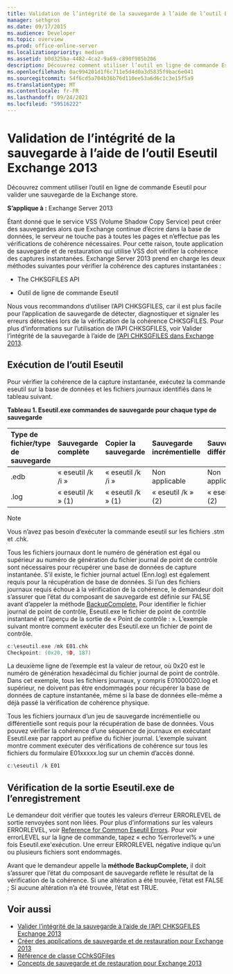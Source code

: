 ```yaml
---
title: Validation de l’intégrité de la sauvegarde à l’aide de l’outil Eseutil Exchange 2013
manager: sethgros
ms.date: 09/17/2015
ms.audience: Developer
ms.topic: overview
ms.prod: office-online-server
ms.localizationpriority: medium
ms.assetid: b0d325ba-4482-4ca2-9a69-c890f985b206
description: Découvrez comment utiliser l’outil en ligne de commande Eseutil pour valider une sauvegarde de la Exchange store.
ms.openlocfilehash: 0ac994201d1f6c711e5d4d0a3d5835f9bac6e041
ms.sourcegitcommit: 54f6cd5a704b36b76d110ee53a6d6c1c3e15f5a9
ms.translationtype: MT
ms.contentlocale: fr-FR
ms.lasthandoff: 09/24/2021
ms.locfileid: "59516222"
---
```

#  <a name="validate-backup-integrity-by-using-the-eseutil-tool-in-exchange-2013"></a>Validation de l’intégrité de la sauvegarde à l’aide de l’outil Eseutil Exchange 2013

Découvrez comment utiliser l’outil en ligne de commande Eseutil pour valider une sauvegarde de la Exchange store. 
  
**S’applique à :** Exchange Server 2013 
  
Étant donné que le service VSS (Volume Shadow Copy Service) peut créer des sauvegardes alors que Exchange continue d’écrire dans la base de données, le serveur ne touche pas à toutes les pages et n’effectue pas les vérifications de cohérence nécessaires. Pour cette raison, toute application de sauvegarde et de restauration qui utilise VSS doit vérifier la cohérence des captures instantanées. Exchange Server 2013 prend en charge les deux méthodes suivantes pour vérifier la cohérence des captures instantanées : 
  
- The CHKSGFILES API
    
- Outil de ligne de commande Eseutil
    
Nous vous recommandons d’utiliser l’API CHKSGFILES, car il est plus facile pour l’application de sauvegarde de détecter, diagnostiquer et signaler les erreurs détectées lors de la vérification de la cohérence CHKSGFILES. Pour plus d’informations sur l’utilisation de l’API CHKSGFILES, voir Valider l’intégrité de la sauvegarde à l’aide de [l’API CHKSGFILES dans Exchange 2013](how-to-validate-backup-integrity-by-using-the-chksgfiles-api-in-exchange.md).
  
## <a name="running-the-eseutil-tool"></a>Exécution de l’outil Eseutil

Pour vérifier la cohérence de la capture instantanée, exécutez la commande eseutil sur la base de données et les fichiers journaux identifiés dans le tableau suivant. 
  
**Tableau 1. Eseutil.exe commandes de sauvegarde pour chaque type de sauvegarde**

|**Type de fichier/type de sauvegarde**|**Sauvegarde complète**|**Copier la sauvegarde**|**Sauvegarde incrémentielle**|**Sauvegarde différentielle**|
|:-----|:-----|:-----|:-----|:-----|
|.edb  <br/> |« eseutil /k /i »  <br/> |« eseutil /k /i »  <br/> |Non applicable  <br/> |Non applicable  <br/> |
|.log  <br/> |« eseutil /k » (1)  <br/> |« eseutil /k » (1)  <br/> |« eseutil /k » (2)  <br/> |« eseutil /k » (2)  <br/> |
   
> [!NOTE]
> Vous n’avez pas besoin d’exécuter la commande eseutil sur les fichiers .stm et .chk. 
  
Tous les fichiers journaux dont le numéro de génération est égal ou supérieur au numéro de génération du fichier journal de point de contrôle sont nécessaires pour récupérer une base de données de capture instantanée. S’il existe, le fichier journal actuel (Enn.log) est également requis pour la récupération de base de données. Si l’un des fichiers journaux requis échoue à la vérification de la cohérence, le demandeur doit s’assurer que l’état du composant de sauvegarde est définie sur FALSE avant d’appeler la méthode [BackupComplete.](https://msdn.microsoft.com/library/windows/desktop/aa382651%28v=vs.85%29.aspx) Pour identifier le fichier journal de point de contrôle, Eseutil.exe le fichier de point de contrôle instantané et l’aperçu de la sortie de « Point de contrôle : ». L’exemple suivant montre comment exécuter des Eseutil.exe un fichier de point de contrôle. 
  
```cpp
c:\eseutil.exe /mk E01.chk
Checkpoint: (0x20, 9D, 187)
```

La deuxième ligne de l’exemple est la valeur de retour, où 0x20 est le numéro de génération hexadécimal du fichier journal de point de contrôle. Dans cet exemple, tous les fichiers journaux, y compris E01000020.log et supérieur, ne doivent pas être endommagés pour récupérer la base de données de capture instantanée, même si la base de données elle-même a déjà passé la vérification de cohérence physique.
  
Tous les fichiers journaux d’un jeu de sauvegarde incrémentielle ou différentielle sont requis pour la récupération de base de données. Vous pouvez vérifier la cohérence d’une séquence de journaux en exécutant Eseutil.exe par rapport au préfixe du fichier journal. L’exemple suivant montre comment exécuter des vérifications de cohérence sur tous les fichiers du formulaire E01xxxxx.log sur un chemin d’accès donné.
  
```cpp
c:\eseutil /k E01
```

## <a name="checking-the-eseutilexe-output"></a>Vérification de la sortie Eseutil.exe de l’enregistrement

Le demandeur doit vérifier que toutes les valeurs d’erreur ERRORLEVEL de sortie renvoyées sont non liées. Pour plus d’informations sur les valeurs ERRORLEVEL, voir [Reference for Common Eseutil Errors](https://technet.microsoft.com/library/aa996759%28v=exchg.80%29.aspx). Pour voir errorLEVEL sur la ligne de commande, tapez « echo %errorlevel% » une fois Eseutil.exe'exécution. Une erreur ERRORLEVEL négative indique qu’un ou plusieurs fichiers sont endommagés.
  
Avant que le demandeur appelle la **méthode BackupComplete,** il doit s’assurer que l’état du composant de sauvegarde reflète le résultat de la vérification de la cohérence. Si une altération a été trouvée, l’état est FALSE ; Si aucune altération n’a été trouvée, l’état est TRUE. 
  
## <a name="see-also"></a>Voir aussi

- [Valider l’intégrité de la sauvegarde à l’aide de l’API CHKSGFILES Exchange 2013](how-to-validate-backup-integrity-by-using-the-chksgfiles-api-in-exchange.md)
- [Créer des applications de sauvegarde et de restauration pour Exchange 2013](build-backup-and-restore-applications-for-exchange-2013.md)
- [Référence de classe CChkSGFiles](cchksgfiles-class-reference.md)
- [Concepts de sauvegarde et de restauration pour Exchange 2013](backup-and-restore-concepts-for-exchange-2013.md)
    

